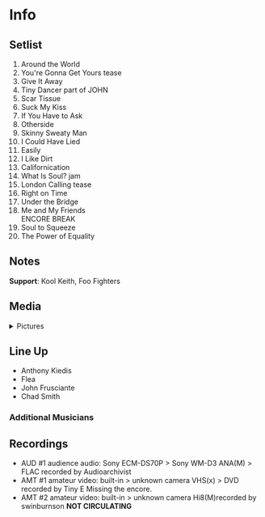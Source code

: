 # Info

## Setlist

1. Around the World
2. You're Gonna Get Yours tease
3. Give It Away
4. Tiny Dancer part of JOHN
5. Scar Tissue
6. Suck My Kiss
7. If You Have to Ask
8. Otherside
9. Skinny Sweaty Man
10. I Could Have Lied
11. Easily
12. I Like Dirt
13. Californication
14. What Is Soul? jam
15. London Calling tease
16. Right on Time
17. Under the Bridge
18. Me and My Friends
<br> ENCORE BREAK
19. Soul to Squeeze
20. The Power of Equality

## Notes

**Support**: Kool Keith, Foo Fighters

## Media 

<details>
  <summary>Pictures</summary>
  <!--<img alt="Setlist" title="Setlist" src="_.jpg" height="200" />
  <img alt="Clipping" title="Clipping" src="_.jpg" height="200" />
  <img alt="Flyer" title="Flyer" src="_.jpg" height="200" />-->
</details>

## Line Up

* Anthony Kiedis
* Flea
* John Frusciante
* Chad Smith

### Additional Musicians

## Recordings

* AUD #1 audience audio: Sony ECM-DS70P > Sony WM-D3 ANA(M) > FLAC recorded by Audioarchivist  
* AMT #1 amateur video: built-in > unknown camera VHS(x) > DVD recorded by Tiny E Missing the encore. 
* AMT #2 amateur video: built-in > unknown camera Hi8(M)recorded by swinburnson **NOT CIRCULATING**

